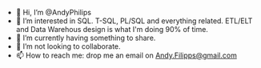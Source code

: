 - 👋 Hi, I’m @AndyPhilips
- 👀 I’m interested in SQL. T-SQL, PL/SQL and everything related. ETL/ELT and Data Warehous design is what I'm doing 90% of time.
- 🌱 I’m currently having something to share.
- 💞️ I’m not looking to collaborate.
- 📫 How to reach me: drop me an email on Andy.Filipps@gmail.com

<!---
AndyPhilips/AndyPhilips is a ✨ special ✨ repository because its `README.md` (this file) appears on your GitHub profile.
You can click the Preview link to take a look at your changes.
--->
